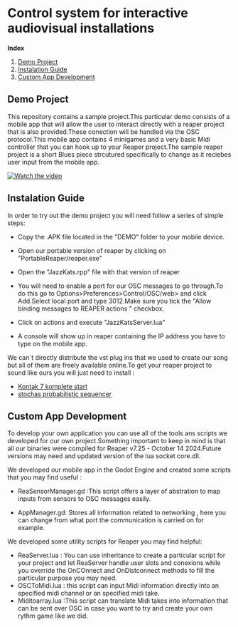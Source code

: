 # Control system for interactive audiovisual installations

**Index**   
1. [Demo Project](#id1)
2. [Instalation Guide](#id2)
3. [Custom App Development](#id3)
## Demo Project<a name="id1"></a>
This repository contains a sample project.This particular demo consists of a mobile app that will allow the user to interact directly with a reaper project that is also provided.These conection will be handled via the OSC protocol.This mobile app contains 4 minigames and a very basic Midi controller that you can hook up to your Reaper project.The sample reaper project is a short Blues piece strcutured specifically to change as it reciebes user input from the mobile app.


[![Watch the video](https://img.youtube.com/vi/GxqUUZo5mSc/maxresdefault.jpg)](https://youtu.be/GxqUUZo5mSc)

## Instalation Guide<a name="id2"></a>
In order to try out the demo project you will need follow a series of simple steps:

* Copy the .APK file located in the "DEMO" folder to your mobile device.

* Open our portable version of reaper by clicking on "PortableReaper/reaper.exe"

* Open the "JazzKats.rpp" file with that version of reaper
* You will need to enable a port for our OSC messages to go through.To do this go to Options>Preferences>Control/OSC/web> and click Add.Select local port and type 3012.Make sure you tick the "Allow binding messages to REAPER actions " checkbox.
* Click on actions and execute "JazzKatsServer.lua"
* A console will show up in reaper containing the IP address you have to type on the mobile app.

We can´t directly distribute the vst plug ins that we used to create our song but all of them are freely available online.To get  your reaper project to sound like ours you will just need to install : 
* [Kontak 7 komplete start](https://www.native-instruments.com/es/products/komplete/bundles/komplete-start/)
* [stochas probabilistic sequencer](https://stochas.org/)

## Custom App Development <a name= "id3"></a>

To develop your own application you can use all of the tools ans scripts we developed for our own project.Something important to keep in mind is that all our binaries were compiled for Reaper v7.25 - October 14 2024.Future versions may need and updated version of the lua socket core.dll.

We developed our mobile app in the Godot Engine and created some scripts that you may find useful : 
* ReaSensorManager.gd :This script offers a layer of abstration to map inputs from sensors to OSC messages easily.

* AppManager.gd: Stores all information related to networking , here you can change from what port the communication is carried on for example.

We developed some utility scripts for Reaper you may find helpful: 
* ReaServer.lua : You can use inheritance to create a particular script for your project and let ReaServer handle user slots and conexions while you override the OnCOnnect and OnDistconnect methods to fill the particular purpose you may need.
* OSCToMidi.lua : this script can input Midi information directly into an specified midi channel or an specified midi take.
* Miditoarray.lua :This script can translate Midi takes into information that can be sent over OSC in case you want to try and create your own rythm game like we did.

